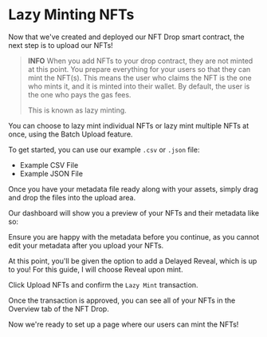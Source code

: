 # Lazy Minting NFTs

Now that we've created and deployed our NFT Drop smart contract, the next step is to upload our NFTs!

> **INFO**
> When you add NFTs to your drop contract, they are not minted at this point. You prepare everything for your users so that they can mint the NFT(s). This means the user who claims the NFT is the one who mints it, and it is minted into their wallet. By default, the user is the one who pays the gas fees.
>
> This is known as lazy minting.

You can choose to lazy mint individual NFTs or lazy mint multiple NFTs at once, using the Batch Upload feature.

To get started, you can use our example `.csv` or `.json` file:

- Example CSV File
- Example JSON File

Once you have your metadata file ready along with your assets, simply drag and drop the files into the upload area.

Our dashboard will show you a preview of your NFTs and their metadata like so:

Ensure you are happy with the metadata before you continue, as you cannot edit your metadata after you upload your NFTs.

At this point, you'll be given the option to add a Delayed Reveal, which is up to you! For this guide, I will choose Reveal upon mint.

Click Upload NFTs and confirm the `Lazy Mint` transaction.

Once the transaction is approved, you can see all of your NFTs in the Overview tab of the NFT Drop.

Now we're ready to set up a page where our users can mint the NFTs!
